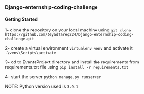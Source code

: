 ### Django-enternship-coding-challenge

#### Getting Started

1- clone the repository on your local machine using `git clone https://github.com/ZeyadTareq224/Django-enternship-coding-challenge.git`

2- create a virtual environment `virtualenv venv` and activate it `.\venv\Scripts\activate`

3- cd to EventsProject directory and install the requirements from requirements.txt file using `pip install -r requirements.txt`

4- start the server `python manage.py runserver`

NOTE: Python version used is `3.9.1`
